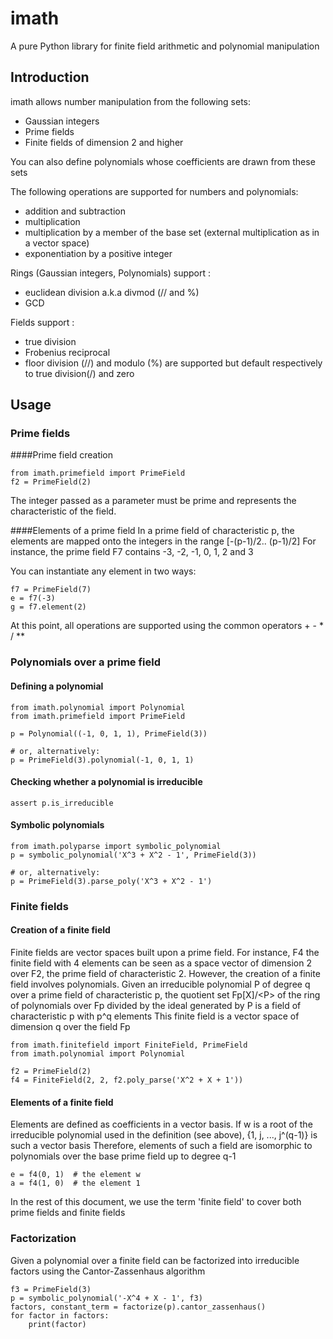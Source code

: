 # imath
A pure Python library for finite field arithmetic and polynomial manipulation

## Introduction
imath allows number manipulation from the following sets:
- Gaussian integers
- Prime fields
- Finite fields of dimension 2 and higher

You can also define polynomials whose coefficients are drawn from these sets

The following operations are supported for numbers and polynomials:
- addition and subtraction
- multiplication
- multiplication by a member of the base set (external multiplication as in a vector space)
- exponentiation by a positive integer

Rings (Gaussian integers, Polynomials) support :
- euclidean division a.k.a divmod (// and %)
- GCD

Fields support :
- true division
- Frobenius reciprocal
- floor division (//) and modulo (%) are supported but default respectively to true division(/) and zero

## Usage
### Prime fields
####Prime field creation
    
    from imath.primefield import PrimeField
    f2 = PrimeField(2)
    
The integer passed as a parameter must be prime and represents the characteristic of the field.

####Elements of a prime field
In a prime field of characteristic p, the elements are mapped onto the integers in the range [-(p-1)/2.. (p-1)/2]
For instance, the prime field F7 contains -3, -2, -1, 0, 1, 2 and 3

You can instantiate any element in two ways:

    f7 = PrimeField(7)
    e = f7(-3)
    g = f7.element(2)
    
At this point, all operations are supported using the common operators + - * / **

### Polynomials over a prime field
#### Defining a polynomial

    from imath.polynomial import Polynomial
    from imath.primefield import PrimeField
    
    p = Polynomial((-1, 0, 1, 1), PrimeField(3))
    
    # or, alternatively:
    p = PrimeField(3).polynomial(-1, 0, 1, 1)
    
#### Checking whether a polynomial is irreducible

    assert p.is_irreducible
    
#### Symbolic polynomials

    from imath.polyparse import symbolic_polynomial
    p = symbolic_polynomial('X^3 + X^2 - 1', PrimeField(3))
    
    # or, alternatively:
    p = PrimeField(3).parse_poly('X^3 + X^2 - 1')
    
### Finite fields
#### Creation of a finite field
Finite fields are vector spaces built upon a prime field. For instance, F4 the finite field with 4 elements can be seen as a space vector of dimension 2 over F2, the prime field of characteristic 2.
However, the creation of a finite field involves polynomials. Given an irreducible polynomial P of degree q over a prime field of characteristic p, the quotient set Fp[X]/\<P> of the ring of polynomials over Fp divided by the ideal generated by P is a field of characteristic p with p^q elements
This finite field is a vector space of dimension q over the field Fp

    from imath.finitefield import FiniteField, PrimeField
    from imath.polynomial import Polynomial
    
    f2 = PrimeField(2)
    f4 = FiniteField(2, 2, f2.poly_parse('X^2 + X + 1'))
    
#### Elements of a finite field
Elements are defined as coefficients in a vector basis. If w is a root of the irreducible polynomial used in the definition (see above), {1, j, ..., j^(q-1)} is such a vector basis
Therefore, elements of such a field are isomorphic to polynomials over the base prime field up to degree q-1

    e = f4(0, 1)  # the element w
    a = f4(1, 0)  # the element 1
    
In the rest of this document, we use the term 'finite field' to cover both prime fields and finite fields 
    
### Factorization
Given a polynomial over a finite field can be factorized into irreducible factors using the Cantor-Zassenhaus algorithm

    f3 = PrimeField(3)
    p = symbolic_polynomial('-X^4 + X - 1', f3)
    factors, constant_term = factorize(p).cantor_zassenhaus()
    for factor in factors:
        print(factor)

